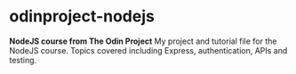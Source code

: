 # odinproject-nodejs
**NodeJS course from The Odin Project**
My project and tutorial file for the NodeJS course. Topics covered including Express, authentication, APIs and testing.
